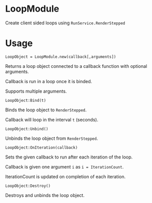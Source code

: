 # LoopModule
Create client sided loops using `RunService.RenderStepped`



# Usage
`LoopObject = LoopModule.new(callback[,arguments])`

Returns a loop object connected to a callback function with optional arguments.

Callback is run in a loop once it is binded.

Supports multiple arguments.



`LoopObject:Bind(t)`

Binds the loop object to `RenderStepped`. 

Callback will loop in the interval `t` (seconds).



`LoopObject:Unbind()`

Unbinds the loop object from `RenderStepped`.



`LoopObject:OnIteration(callback)`

Sets the given callback to run after each iteration of the loop. 

Callback is given one argument `i` as `i = IterationCount`.

IterationCount is updated on completion of each iteration.



`LoopObject:Destroy()`

Destroys and unbinds the loop object.
